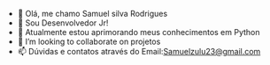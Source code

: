 - 👋 Olá, me chamo Samuel silva Rodrigues
- 👀 Sou Desenvolvedor Jr!
- 🌱 Atualmente estou aprimorando meus conhecimentos em Python
- 💞️ I’m looking to collaborate on projetos
- 📫 Dúvidas e contatos através do Email:Samuelzulu23@gmail.com
